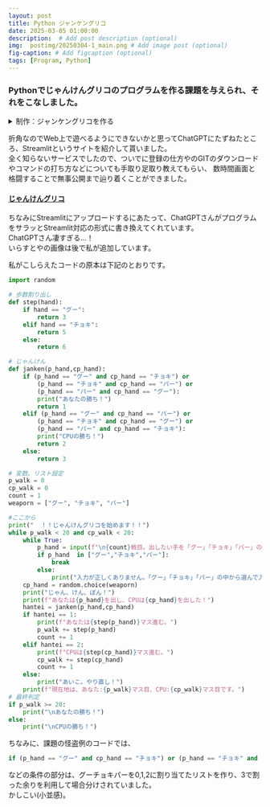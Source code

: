 ```yaml
---
layout: post
title: Python ジャンケングリコ
date: 2025-03-05 01:00:00 
description:  # Add post description (optional)
img:  postimg/20250304-1_main.png # Add image post (optional)
fig-caption: # Add figcaption (optional)
tags: [Program, Python]
---
```

### Pythonでじゃんけんグリコのプログラムを作る課題を与えられ、それをこなしました。


<details><summary>
制作：ジャンケングリコを作る
</summary>
【条件】<br>
 ・キーボード入力でじゃんけんを行う<br>
 ・グーで勝ったら３マス、チョキで勝ったら５マス、パーで勝ったら６マス進む<br>
 ・どちらかが既定のマス数進んだら勝利　(目安：２０マス程度)<br>
 ・じゃんけんの相手はコンピューターとし、手はランダムとする<br>
 ・１回のじゃんけん終了時に、お互いが今何マス目にいるかを表示する
</details>

折角なのでWeb上で遊べるようにできないかと思ってChatGPTにたずねたところ、Streamlitというサイトを紹介して貰いました。<br>
全く知らないサービスでしたので、ついでに登録の仕方やのGITのダウンロードやコマンドの打ち方などについても手取り足取り教えてもらい、
数時間画面と格闘することで無事公開まで辿り着くことができました。

#### [じゃんけんグリコ](https://images-dycudlrhav7fnl3liqevsj.streamlit.app/)

ちなみにStreamlitにアップロードするにあたって、ChatGPTさんがプログラムをサラッとStreamlit対応の形式に書き換えてくれています。<br>
ChatGPTさん凄すぎる…！<br>
いらすとやの画像は後で私が追加しています。

私がこしらえたコードの原本は下記のとおりです。<br>
```python
import random

# 歩数割り出し
def step(hand):
    if hand == "グー":
        return 3
    elif hand == "チョキ":
        return 5
    else:
        return 6

# じゃんけん
def janken(p_hand,cp_hand):
    if (p_hand == "グー" and cp_hand == "チョキ") or 
        (p_hand == "チョキ" and cp_hand == "パー") or 
        (p_hand == "パー" and cp_hand == "グー"):
        print("あなたの勝ち！")
        return 1
    elif (p_hand == "グー" and cp_hand == "パー") or 
        (p_hand == "チョキ" and cp_hand == "グー") or 
        (p_hand == "パー" and cp_hand == "チョキ"):
        print("CPUの勝ち！")
        return 2
    else:
        return 3

# 変数、リスト設定
p_walk = 0
cp_walk = 0
count = 1
weaporn = ["グー", "チョキ", "パー"]

#ここから
print("  ！！じゃんけんグリコを始めます！！")
while p_walk < 20 and cp_walk < 20:
    while True:
        p_hand = input(f"\n{count}戦目。出したい手を「グー」「チョキ」「パー」の3択で入力してください。 >>")
        if p_hand  in ["グー","チョキ","パー"]:
            break
        else:
            print("入力が正しくありません。「グー」「チョキ」「パー」の中から選んで入力してください。")
    cp_hand = random.choice(weaporn)
    print("じゃん、けん、ぽん！")
    print(f"あなたは{p_hand}を出し、CPUは{cp_hand}を出した！")
    hantei = janken(p_hand,cp_hand)
    if hantei == 1:
        print(f"あなたは{step(p_hand)}マス進む。")
        p_walk += step(p_hand)
        count += 1
    elif hantei == 2:
        print(f"CPUは{step(cp_hand)}マス進む。")
        cp_walk += step(cp_hand)
        count += 1
    else:
        print("あいこ。やり直し！")
    print(f"現在地は、あなた:{p_walk}マス目、CPU:{cp_walk}マス目です。")
# 最終判定
if p_walk >= 20:
    print("\nあなたの勝ち！")
else:
    print("\nCPUの勝ち！")
```

ちなみに、課題の怪盗例のコードでは、
```python
if (p_hand == "グー" and cp_hand == "チョキ") or (p_hand == "チョキ" and cp_hand == "パー") or (p_hand == "パー" and cp_hand == "グー"):
```
などの条件の部分は、グーチョキパーを0,1,2に割り当てたリストを作り、3で割った余りを利用して場合分けされていました。<br>
かしこい(小並感)。
